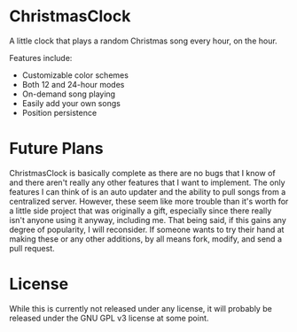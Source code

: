 ChristmasClock
==============

A little clock that plays a random Christmas song every hour, on the hour. 

Features include:
* Customizable color schemes
* Both 12 and 24-hour modes
* On-demand song playing
* Easily add your own songs
* Position persistence

Future Plans
==============
ChristmasClock is basically complete as there are no bugs that I know of and there aren't really any other features that I want to implement. The only features I can think of is an auto updater and the ability to pull songs from a centralized server. However, these seem like more trouble than it's worth for a little side project that was originally a gift, especially since there really isn't anyone using it anyway, including me. That being said, if this gains any degree of popularity, I will reconsider. If someone wants to try their hand at making these or any other additions, by all means fork, modify, and send a pull request.

License
==============
While this is currently not released under any license, it will probably be released under the GNU GPL v3 license at some point.
